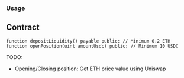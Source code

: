 ### Usage

## Contract

```solidity
function depositLiquidity() payable public; // Minimum 0.2 ETH
function openPosition(uint amountUsdc) public; // Minimum 10 USDC
```


TODO:
- Opening/Closing position: Get ETH price value using Uniswap